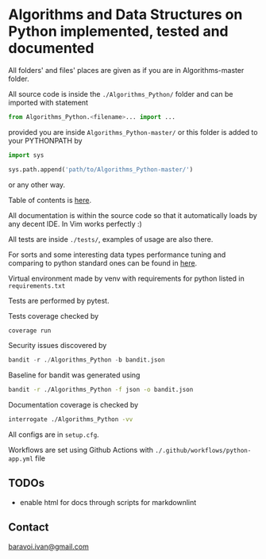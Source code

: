 # Algorithms and Data Structures on Python implemented, tested and documented

All folders' and files' places are given as if you are in Algorithms-master
folder.

All source code is inside the `./Algorithms_Python/` folder
and can be imported with statement

```python
from Algorithms_Python.<filename>... import ...
```

provided you are inside `Algorithms_Python-master/` or this folder is added
to your PYTHONPATH by

```python
import sys

sys.path.append('path/to/Algorithms_Python-master/')
```

or any other way.

Table of contents is
[here](./docs/Table_of_contents.md).

All documentation is within the source code so that it automatically loads by
any decent IDE. In Vim works perfectly :)

All tests are inside `./tests/`, examples of usage are also there.

For sorts and some interesting data types performance tuning and comparing
to python standard ones can be found in
[here](./speed_tuning/README.md).

Virtual environment made by venv with requirements for python listed in
`requirements.txt`

Tests are performed by pytest.

Tests coverage checked by

```bash
coverage run
```

Security issues discovered by

```python
bandit -r ./Algorithms_Python -b bandit.json
```

Baseline for bandit was generated using

```bash
bandit -r ./Algorithms_Python -f json -o bandit.json
```

Documentation coverage is checked by

```bash
interrogate ./Algorithms_Python -vv
```

All configs are in `setup.cfg`.

Workflows are set using Github Actions with
`./.github/workflows/python-app.yml` file

## TODOs

- enable html for docs through scripts for markdownlint

## Contact

[baravoi.ivan@gmail.com](mailto:baravoi.ivan@gmail.com)
